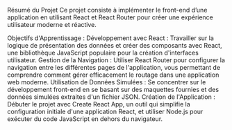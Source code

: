 Résumé du Projet
Ce projet consiste à implémenter le front-end d’une application en utilisant React et React Router pour créer une expérience utilisateur moderne et réactive.

Objectifs d'Apprentissage :
Développement avec React : Travailler sur la logique de présentation des données et créer des composants avec React, une bibliothèque JavaScript populaire pour la création d'interfaces utilisateur.
Gestion de la Navigation : Utiliser React Router pour configurer la navigation entre les différentes pages de l'application, vous permettant de comprendre comment gérer efficacement le routage dans une application web moderne.
Utilisation de Données Simulées : Se concentrer sur le développement front-end en se basant sur des maquettes fournies et des données simulées extraites d'un fichier JSON.
Création de l'Application : Débuter le projet avec Create React App, un outil qui simplifie la configuration initiale d'une application React, et utiliser Node.js pour exécuter du code JavaScript en dehors du navigateur.
